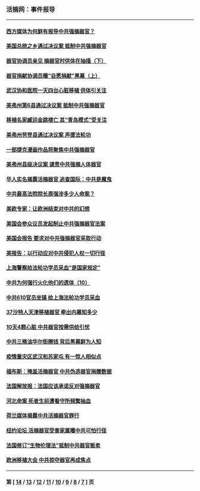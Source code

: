 ### 活摘网：事件报导
---
#### [西方媒体为何鲜有报导中共强摘器官？](../../pages/nf5877/n12932034.md?05190430) 
#### [美国总统之乡通过决议案 抵制中共强摘器官](../../pages/nf5877/n12908242.md?05190430) 
#### [器官协调员亲见 摘器官时供体在抽搐（下）](../../pages/nf5877/n12898622.md?05190430) 
#### [器官捐献协调员曝“自愿捐献”黑幕（上）](../../pages/nf5877/n12878830.md?05190430) 
#### [武汉协和医院一天四台心脏移植 供体引关注](../../pages/nf5877/n12863175.md?05190430) 
#### [美弗州第6县通过决议案 抵制中共强摘器官](../../pages/nf5877/n12805218.md?05190430) 
#### [移植名家臧运金跳楼亡 其“青岛模式”受关注](../../pages/nf5877/n12803746.md?05190430) 
#### [美弗州劳登县通过决议案 声援法轮功](../../pages/nf5877/n12785715.md?05190430) 
#### [一部捷克漫画作品将聚焦中共强摘器官](../../pages/nf5877/n12785954.md?05190430) 
#### [美弗州县级决议案 谴责中共强摘人体器官](../../pages/nf5877/n12721290.md?05190430) 
#### [华人实名揭露活摘器官 追查国际：中共是魔鬼](../../pages/nf5877/n12691724.md?05190430) 
#### [中共最高法院院长周强涉多少人命案？](../../pages/nf5877/n12678074.md?05190430) 
#### [美欧专家：让欧洲结束对中共的幻想](../../pages/nf5877/n12652921.md?05190430) 
#### [美国会参众议员发起制止中共强摘器官法案](../../pages/nf5877/n12627668.md?05190430) 
#### [美国会报告 要求对中共强摘器官采取行动](../../pages/nf5877/n12448233.md?05190430) 
#### [美报告：以行动应对中共侵犯人权一切行径](../../pages/nf5877/n12443204.md?05190430) 
#### [上海警察给法轮功学员采血“是国家规定”](../../pages/nf5877/n12371027.md?05190430) 
#### [中共为何强行火化他们的遗体（10）](../../pages/nf5877/n12352363.md?05190430) 
#### [中共610官员坐镇 给上海法轮功学员采血](../../pages/nf5877/n12350295.md?05190430) 
#### [37沙特人天津移植器官 牵出内幕知多少](../../pages/nf5877/n12338586.md?05190430) 
#### [10天4颗心脏 中共器官按需供给引忧](../../pages/nf5877/n12326366.md?05190430) 
#### [中共三桶油华尔街圈钱 背后黑幕鲜为人知](../../pages/nf5877/n12249199.md?05190430) 
#### [疫情重灾区武汉和苏家屯 有一惊人相似点](../../pages/nf5877/n12150824.md?05190430) 
#### [福布斯：掩盖活摘器官 中共伪造器官捐赠数据](../../pages/nf5877/n11669316.md?05190430) 
#### [法国解放报：法国应该承诺反对强摘器官](../../pages/nf5877/n11597772.md?05190430) 
#### [河北命案 死者生前遭看守所频繁抽血](../../pages/nf5877/n11594995.md?05190430) 
#### [荷兰媒体揭露中共活摘器官罪行](../../pages/nf5877/n11574020.md?05190430) 
#### [纽约论坛 活摘器官受害家属曝中共可怕行径](../../pages/nf5877/n11547913.md?05190430) 
#### [法国修订“生物伦理法”抵制中共器官贩卖](../../pages/nf5877/n11545564.md?05190430) 
#### [欧洲移植大会 中共掠夺器官再成焦点](../../pages/nf5877/n11538883.md?05190430) 

---
#### 第 [ [14](./14.md?05190430) / [13](./13.md?05190430) / [12](./12.md?05190430) / [11](./11.md?05190430) / [10](./10.md?05190430) / [9](./9.md?05190430) / [8](./8.md?05190430) / [7](./7.md?05190430) ] 页
